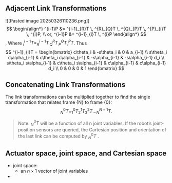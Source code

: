 ## Adjacent Link Transformations
![[Pasted image 20250326110236.png]]
$$
\begin{align*}
^{i-1}P &= ^{i-1}_{R}T \, ^{R}_{Q}T \, ^{Q}_{P}T \, ^{P}_{i}T \, ^{i}P, \\
or, ^{i-1}P &= ^{i-1}_{i}T \, ^{i}P
\end{align*}
$$
,
Where $^{i-1}_{i}T = ^{i-1}_{R}T \, ^{R}_{Q}T \, ^{Q}_{P}T \, ^{P}_{i}T$. 
Thus
$$
^{i-1}_{i}T = \begin{bmatrix}
c\theta_i & -s\theta_i & 0 & a_{i-1} \\
s\theta_i c\alpha_{i-1} & c\theta_i c\alpha_{i-1} & -s\alpha_{i-1} & -s\alpha_{i-1} d_i \\
s\theta_i s\alpha_{i-1} & c\theta_i s\alpha_{i-1} & c\alpha_{i-1} & c\alpha_{i-1} d_i \\
0 & 0 & 0 & 1
\end{bmatrix}
$$
## Concatenating Link Transformations
The link transformations can be multiplied together to find the single transformation that relates frame {N} to frame {0}:
$$
^{0}_{N}T = ^{0}_{1}T ^{1}_{2}T ^{2}_{3}T \dots ^{N-1}_{N}T.
$$
>Note:
> $^{0}_{N}T$ will be a function of all n joint variables. If the robot’s joint-position sensors are queried, the Cartesian position and orientation of the last link can be computed by $^{0}_{N}T$ .

## Actuator space, joint space, and Cartesian space
- joint space:
    - an $n \times 1$ vector of joint variables
- 